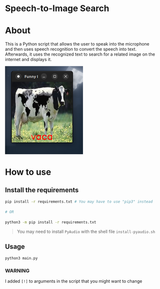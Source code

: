 # Speech-to-Image Search

# About
This is a Python script that allows the user to speak into
 the microphone and then uses speech recognition to convert 
 the speech into text. Afterwards, it uses the recognized
 text to search for a related image on the internet and displays it.

![showcase](media/showcase.png)

# How to use
## Install the requirements
```bash
pip install -r requirements.txt # You may have to use "pip3" instead

# OR

python3 -m pip install -r requirements.txt
```

>You may need to install `PyAudio` with the shell file `install-pyaudio.sh`

## Usage
```bash
python3 main.py
```

### WARNING
I added `[!]` to arguments in the script
 that you might want to change
